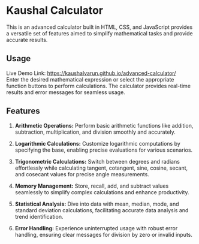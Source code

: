 # Kaushal Calculator

This is an advanced calculator built in HTML, CSS, and JavaScript provides a versatile set of features aimed to simplify mathematical tasks and provide accurate results.

## Usage 
Live Demo Link: https://kaushalvarun.github.io/advanced-calculator/ <br>
Enter the desired mathematical expression or select the appropriate function buttons to perform calculations. The calculator provides real-time results and error messages for seamless usage.


## Features

1. **Arithmetic Operations:** Perform basic arithmetic functions like addition, subtraction, multiplication, and division smoothly and accurately.

2. **Logarithmic Calculations:** Customize logarithmic computations by specifying the base, enabling precise evaluations for various scenarios.

3. **Trigonometric Calculations:** Switch between degrees and radians effortlessly while calculating tangent, cotangent, sine, cosine, secant, and cosecant values for precise angle measurements.

4. **Memory Management:** Store, recall, add, and subtract values seamlessly to simplify complex calculations and enhance productivity.

5. **Statistical Analysis:** Dive into data with mean, median, mode, and standard deviation calculations, facilitating accurate data analysis and trend identification.

6. **Error Handling:** Experience uninterrupted usage with robust error handling, ensuring clear messages for division by zero or invalid inputs.

